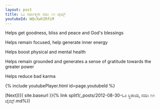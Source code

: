 ```yaml
---
layout: post
title: ಓಂ ಸರ್ವಾತ್ಮನೇ ನಮಃ ೧೧ ಟೈಮ್ಸ್
youtubeId: WQcXwhIRfLM
---
```

 
 
Helps get goodness, bliss and peace and God's blessings
 
Helps remain focused, help generate inner energy 
 
Helps boost physical and mental health 
 
Helps remain grounded and generates a sense of gratitude towards the greater power 
 
Helps reduce bad karma
 
 
 
 


{% include youtubePlayer.html id=page.youtubeId %}
 
[Next]({{ site.baseurl }}{% link  split1/_posts/2012-08-30-ಓಂ ಸ್ಥಿರಾಯೈ ನಮಃ ೧೧ ಟೈಮ್ಸ್.md%})
 
